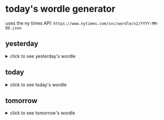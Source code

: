 # today's wordle generator

uses the ny times API: `https://www.nytimes.com/svc/wordle/v2/YYYY-MM-DD.json`

## yesterday

<details>
    <summary>click to see yesterday's wordle</summary>

    shout

</details>

## today

<details>
    <summary>click to see today's wordle</summary>

    goofy

</details>

## tomorrow

<details>
    <summary>click to see tomorrow's wordle</summary>

    bossy

</details>
